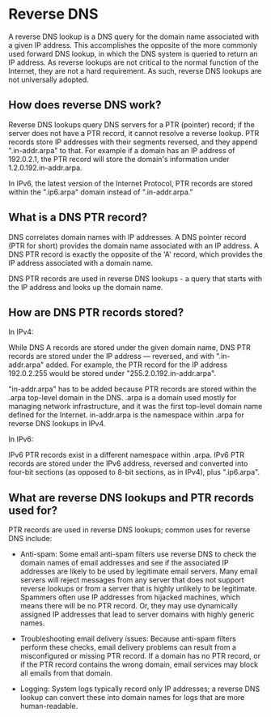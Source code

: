 # Reverse DNS

A reverse DNS lookup is a DNS query for the domain name associated with a given IP address. This accomplishes the opposite of the more commonly used forward DNS lookup, in which the DNS system is queried to return an IP address.
As reverse lookups are not critical to the normal function of the Internet, they are not a hard requirement. As such, reverse DNS lookups are not universally adopted.

## How does reverse DNS work?
Reverse DNS lookups query DNS servers for a PTR (pointer) record; if the server does not have a PTR record, it cannot resolve a reverse lookup. PTR records store IP addresses with their segments reversed, and they append ".in-addr.arpa" to that. For example if a domain has an IP address of 192.0.2.1, the PTR record will store the domain's information under 1.2.0.192.in-addr.arpa.

In IPv6, the latest version of the Internet Protocol, PTR records are stored within the ".ip6.arpa" domain instead of ".in-addr.arpa."

## What is a DNS PTR record?
DNS correlates domain names with IP addresses. A DNS pointer record (PTR for short) provides the domain name associated with an IP address. A DNS PTR record is exactly the opposite of the 'A' record, which provides the IP address associated with a domain name.

DNS PTR records are used in reverse DNS lookups - a query that starts with the IP address and looks up the domain name.

## How are DNS PTR records stored?
In IPv4:

While DNS A records are stored under the given domain name, DNS PTR records are stored under the IP address — reversed, and with ".in-addr.arpa" added. For example, the PTR record for the IP address 192.0.2.255 would be stored under "255.2.0.192.in-addr.arpa".

"in-addr.arpa" has to be added because PTR records are stored within the .arpa top-level domain in the DNS. .arpa is a domain used mostly for managing network infrastructure, and it was the first top-level domain name defined for the Internet. 
in-addr.arpa is the namespace within .arpa for reverse DNS lookups in IPv4.

In IPv6:

IPv6 PTR records exist in a different namespace within .arpa. IPv6 PTR records are stored under the IPv6 address, reversed and converted into four-bit sections (as opposed to 8-bit sections, as in IPv4), plus ".ip6.arpa".

## What are reverse DNS lookups and PTR records used for?
PTR records are used in reverse DNS lookups; common uses for reverse DNS include:

* Anti-spam: Some email anti-spam filters use reverse DNS to check the domain names of email addresses and see if the associated IP addresses are likely to be used by legitimate email servers. Many email servers will reject messages from any server that does not support reverse lookups or from a server that is highly unlikely to be legitimate. Spammers often use IP addresses from hijacked machines, which means there will be no PTR record. Or, they may use dynamically assigned IP addresses that lead to server domains with highly generic names.

* Troubleshooting email delivery issues: Because anti-spam filters perform these checks, email delivery problems can result from a misconfigured or missing PTR record. If a domain has no PTR record, or if the PTR record contains the wrong domain, email services may block all emails from that domain.

* Logging: System logs typically record only IP addresses; a reverse DNS lookup can convert these into domain names for logs that are more human-readable.